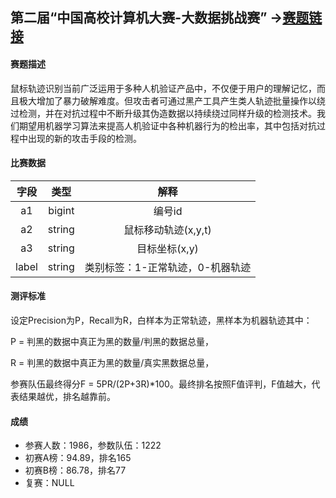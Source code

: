 ## 第二届“中国高校计算机大赛-大数据挑战赛” ->[赛题链接](http://bdc.saikr.com/vse/bdc/2017)

####  **赛题描述**

​	鼠标轨迹识别当前广泛运用于多种人机验证产品中，不仅便于用户的理解记忆，而且极大增加了暴力破解难度。但攻击者可通过黑产工具产生类人轨迹批量操作以绕过检测，并在对抗过程中不断升级其伪造数据以持续绕过同样升级的检测技术。我们期望用机器学习算法来提高人机验证中各种机器行为的检出率，其中包括对抗过程中出现的新的攻击手段的检测。



#### **比赛数据**

| 字段  |  类型  |               解释               |
| :---: | :----: | :------------------------------: |
|  a1   | bigint |              编号id              |
|  a2   | string |       鼠标移动轨迹(x,y,t)        |
|  a3   | string |          目标坐标(x,y)           |
| label | string | 类别标签：1-正常轨迹，0-机器轨迹 |



#### 测评标准

设定Precision为P，Recall为R，白样本为正常轨迹，黑样本为机器轨迹其中：

P = 判黑的数据中真正为黑的数量/判黑的数据总量，

R = 判黑的数据中真正为黑的数量/真实黑数据总量，

参赛队伍最终得分F = 5PR/(2P+3R)*100。最终排名按照F值评判，F值越大，代表结果越优，排名越靠前。



#### 成绩

+ 参赛人数：1986，参数队伍：1222
+ 初赛A榜：94.89，排名165
+ 初赛B榜：86.78，排名77
+ 复赛：NULL